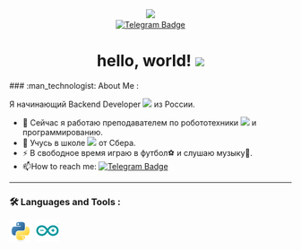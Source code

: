 <div id="header" align="center">
  <img src="https://i.giphy.com/media/v1.Y2lkPTc5MGI3NjExc3R0Y2Iwdm52MzV5eTRtaW81aHB6Y2phODQ3MHQ4anZsYmQwN3Q3aSZlcD12MV9pbnRlcm5hbF9naWZfYnlfaWQmY3Q9Zw/4oMoIbIQrvCjm/giphy.gif" width="200"/>
</div>
<div id="badges" align="center">
  <a href="t.me/vberdnikoff">
    <img src="https://img.shields.io/badge/Telegram-blue?style=for-the-badge&logo=Telegram&logoColor=white" alt="Telegram Badge"/>
  </a>
</div>
<h1 align="center">
  hello, world!
  <img src="https://media.giphy.com/media/hvRJCLFzcasrR4ia7z/giphy.gif" width="30px"/>
</h1>
### :man_technologist: About Me :  

Я начинающий Backend Developer <img src="https://goo.su/FCnl97" width="15"> из России.  

- :telescope: Сейчас я работаю преподавателем по робототехники <img src="https://goo.su/mO9zg" width=15> и программированию.  
- :seedling: Учусь в школе <img src="https://goo.su/sgY7VmT" width=15> от Сбера.
- :zap: В свободное время играю в футбол:soccer: и слушаю музыку:musical_note:.
- :mailbox:How to reach me: <a href="t.me/vberdnikoff">
    <img src="https://img.shields.io/badge/Telegram-blue?style=for-the-badge&logo=Telegram&logoColor=white" alt="Telegram Badge"/>
  </a>

---

### :hammer_and_wrench: Languages and Tools :
<div>
<img src="https://github.com/devicons/devicon/blob/master/icons/python/python-original.svg" title="Python" alt="Python" width="40" height="40"/>&nbsp;
<img src="https://github.com/devicons/devicon/blob/master/icons/arduino/arduino-original.svg" title="Arduino" alt="Arduino" width="40" height="40"/>&nbsp;
</div>
